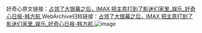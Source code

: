 好奇心原文链接：[占领了大银幕之后，IMAX 把主意打到了影迷们家里_娱乐_好奇心日报-韩方航 ](https://www.qdaily.com/articles/10602.html)
WebArchive归档链接：[占领了大银幕之后，IMAX 把主意打到了影迷们家里_娱乐_好奇心日报-韩方航 ](http://web.archive.org/web/20190623161018/https://www.qdaily.com/articles/10602.html)
![image](http://ww3.sinaimg.cn/large/007d5XDply1g3w2ghlu6gj30u02qae81)